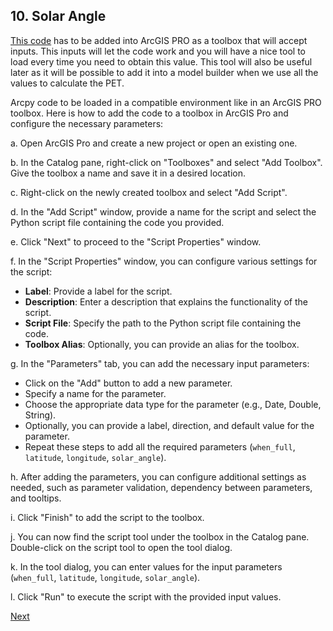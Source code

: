## 10. Solar Angle

[This code]() has to be added into ArcGIS PRO as a toolbox that will accept inputs. This inputs will let the code work and you will have a nice tool to load every time you need to obtain this value. This tool will also be useful later as it will be possible to add it into a model builder when we use all the values to calculate the PET.

Arcpy code to be loaded in a compatible environment like in an ArcGIS PRO toolbox. Here is how to add the code to a toolbox in ArcGIS Pro and configure the necessary parameters:

a.	Open ArcGIS Pro and create a new project or open an existing one.

b.	In the Catalog pane, right-click on "Toolboxes" and select "Add Toolbox". Give the toolbox a name and save it in a desired location.

c.	Right-click on the newly created toolbox and select "Add Script".

d.	In the "Add Script" window, provide a name for the script and select the Python script file containing the code you provided.

e.	Click "Next" to proceed to the "Script Properties" window.

f.	In the "Script Properties" window, you can configure various settings for the script:

*	**Label**: Provide a label for the script.
*	**Description**: Enter a description that explains the functionality of the script.
*	**Script File**: Specify the path to the Python script file containing the code.
*	**Toolbox Alias**: Optionally, you can provide an alias for the toolbox.

g.	In the "Parameters" tab, you can add the necessary input parameters:

*	Click on the "Add" button to add a new parameter.
*	Specify a name for the parameter.
*	Choose the appropriate data type for the parameter (e.g., Date, Double, String).
*	Optionally, you can provide a label, direction, and default value for the parameter.
*	Repeat these steps to add all the required parameters (`when_full`, `latitude`, `longitude`, `solar_angle`).

h.	After adding the parameters, you can configure additional settings as needed, such as parameter validation, dependency between parameters, and tooltips.

i.	Click "Finish" to add the script to the toolbox.

j.	You can now find the script tool under the toolbox in the Catalog pane. Double-click on the script tool to open the tool dialog.

k.	In the tool dialog, you can enter values for the input parameters (`when_full`, `latitude`, `longitude`, `solar_angle`).

l.	Click "Run" to execute the script with the provided input values.

[Next](InputTree.md)
